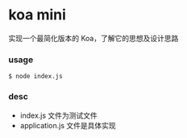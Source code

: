 # koa mini

实现一个最简化版本的 Koa，了解它的思想及设计思路

### usage

```shell
$ node index.js
```

### desc

- index.js 文件为测试文件
- application.js 文件是具体实现
